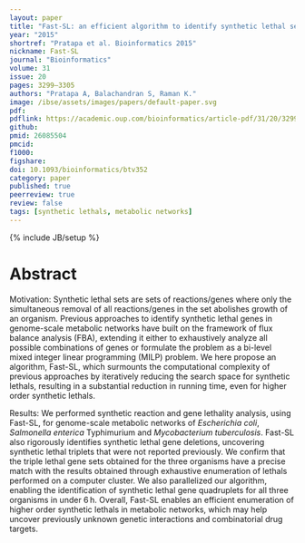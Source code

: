 ```yaml
---
layout: paper
title: "Fast-SL: an efficient algorithm to identify synthetic lethal sets in metabolic networks."
year: "2015"
shortref: "Pratapa et al. Bioinformatics 2015"
nickname: Fast-SL
journal: "Bioinformatics"
volume: 31
issue: 20
pages: 3299–3305
authors: "Pratapa A, Balachandran S, Raman K."
image: /ibse/assets/images/papers/default-paper.svg
pdf: 
pdflink: https://academic.oup.com/bioinformatics/article-pdf/31/20/3299/17087781/btv352.pdf
github: 
pmid: 26085504
pmcid: 
f1000: 
figshare: 
doi: 10.1093/bioinformatics/btv352
category: paper
published: true
peerreview: true
review: false
tags: [synthetic lethals, metabolic networks]
---
```

{% include JB/setup %}

# Abstract 

Motivation: Synthetic lethal sets are sets of reactions/genes where only the simultaneous removal of all reactions/genes in the set abolishes growth of an organism. Previous approaches to identify synthetic lethal genes in genome-scale metabolic networks have built on the framework of flux balance analysis (FBA), extending it either to exhaustively analyze all possible combinations of genes or formulate the problem as a bi-level mixed integer linear programming (MILP) problem. We here propose an algorithm, Fast-SL, which surmounts the computational complexity of previous approaches by iteratively reducing the search space for synthetic lethals, resulting in a substantial reduction in running time, even for higher order synthetic lethals.

Results: We performed synthetic reaction and gene lethality analysis, using Fast-SL, for genome-scale metabolic networks of _Escherichia coli_, _Salmonella enterica_ Typhimurium and _Mycobacterium tuberculosis_. Fast-SL also rigorously identifies synthetic lethal gene deletions, uncovering synthetic lethal triplets that were not reported previously. We confirm that the triple lethal gene sets obtained for the three organisms have a precise match with the results obtained through exhaustive enumeration of lethals performed on a computer cluster. We also parallelized our algorithm, enabling the identification of synthetic lethal gene quadruplets for all three organisms in under 6 h. Overall, Fast-SL enables an efficient enumeration of higher order synthetic lethals in metabolic networks, which may help uncover previously unknown genetic interactions and combinatorial drug targets.

